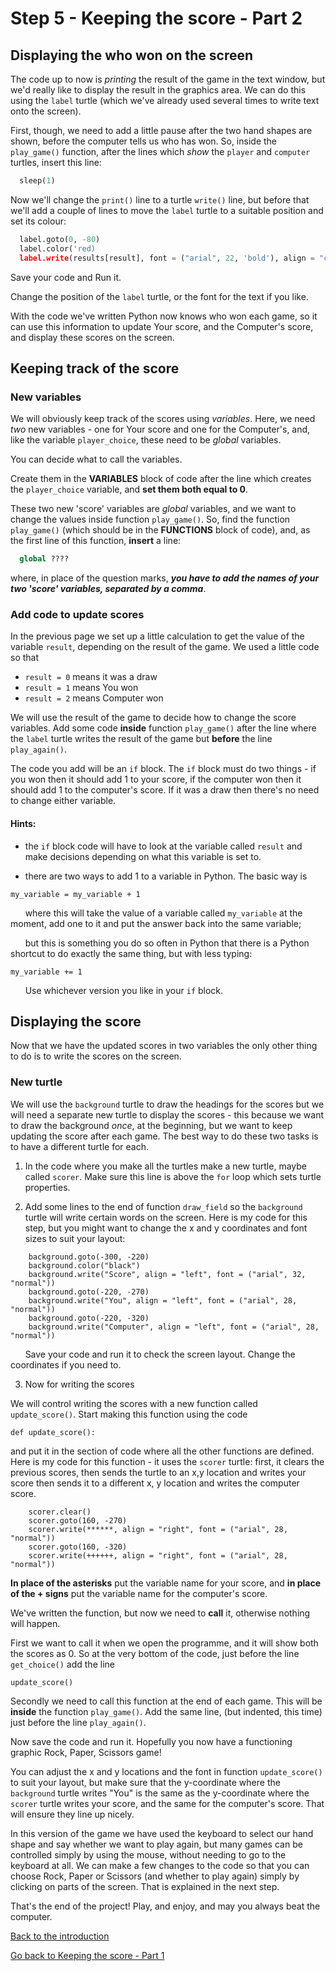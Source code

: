 # Step 5 - Keeping the score - Part 2

## Displaying the who won on the screen

The code up to now is *printing* the result of the game in the text window, but we'd really like to display the result in the graphics area. We can do this using the ```label``` turtle (which we've already used several times to write text onto the screen).

First, though, we need to add a little pause after the two hand shapes are shown, before the computer tells us who has won. So, inside the ```play_game()``` function, after the lines which *show* the ```player``` and ```computer``` turtles, insert this line:

```python
  sleep(1)
```

Now we'll change the ```print()``` line to a turtle ```write()``` line, but before that we'll add a couple of lines to move the ```label``` turtle to a suitable position and set its colour:

```python
  label.goto(0, -80)
  label.color('red)
  label.write(results[result], font = ("arial", 22, 'bold'), align = "center")
```

Save your code and Run it.

Change the position of the ```label``` turtle, or the font for the text if you like.

With the code we've written Python now knows who won each game, so it can use this information to update Your score, and the Computer's score, and display these scores on the screen.

## Keeping track of the score

### New variables

We will obviously keep track of the scores using *variables*. Here, we need *two* new variables - one for Your score and one for the Computer's, and, like the variable ```player_choice```, these need to be *global* variables.

You can decide what to call the variables.

Create them in the **VARIABLES** block of code after the line which creates the ```player_choice``` variable, and **set them both equal to 0**.

These two new 'score' variables are *global* variables, and we want to change the values inside function ```play_game()```. So, find the function ```play_game()``` (which should be in the **FUNCTIONS** block of code), and, as the first line of this function, **insert** a line:

```python
  global ????
```

where, in place of the question marks, ***you have to add the names of your two 'score' variables, separated by a comma***.

### Add code to update scores

In the previous page we set up a little calculation to get the value of the variable ```result```, depending on the result of the game. We used a little code so that

- ```result = 0``` means it was a draw
- ```result = 1``` means You won
- ```result = 2``` means Computer won

We will use the result of the game to decide how to change the score variables. Add some code **inside** function ```play_game()``` after the line where the ```label``` turtle writes the result of the game but **before** the line ```play_again()```. 

The code you add will be an ```if``` block. The ```if``` block must do two things - if you won then it should add 1 to your score, if the computer won then it should add 1 to the computer's score. If it was a draw then there's no need to change either variable.

#### Hints:

* the ```if``` block code will have to look at the variable called ```result``` and make decisions depending on what this variable is set to.

* there are two ways to add 1 to a variable in Python. The basic way is
```
my_variable = my_variable + 1
```
&nbsp;&nbsp;&nbsp;&nbsp;&nbsp;&nbsp;where this will take the value of a variable called ```my_variable``` at the moment, add one to it and put the answer back into the same variable;

&nbsp;&nbsp;&nbsp;&nbsp;&nbsp;&nbsp;but this is something you do so often in Python that there is a Python shortcut to do exactly the same thing, but with less typing:
```
my_variable += 1
```

&nbsp;&nbsp;&nbsp;&nbsp;&nbsp;&nbsp;Use whichever version you like in your ```if``` block.

## Displaying the score

Now that we have the updated scores in two variables the only other thing to do is to write the scores on the screen.

### New turtle

We will use the ```background``` turtle to draw the headings for the scores but we will need a separate new turtle to display the scores - this because we want to draw the background *once*, at the beginning, but we want to keep updating the score after each game. The best way to do these two tasks is to have a different turtle for each.

1. In the code where you make all the turtles make a new turtle, maybe called ```scorer```. Make sure this line is above the ```for``` loop which sets turtle properties.

2. Add some lines to the end of function ```draw_field``` so the ```background``` turtle will write certain words on the screen. Here is my code for this step, but you might want to change the x and y coordinates and font sizes to suit your layout:
```
    background.goto(-300, -220)
    background.color("black")
    background.write("Score", align = "left", font = ("arial", 32, "normal"))
    background.goto(-220, -270)
    background.write("You", align = "left", font = ("arial", 28, "normal"))
    background.goto(-220, -320)
    background.write("Computer", align = "left", font = ("arial", 28, "normal"))
```
&nbsp;&nbsp;&nbsp;&nbsp;&nbsp;&nbsp;Save your code and run it to check the screen layout. Change the coordinates if you need to.

3. Now for writing the scores

We will control writing the scores with a new function called ```update_score()```. Start making this function using the code
```
def update_score():
```
and put it in the section of code where all the other functions are defined.
Here is my code for this function - it uses the ```scorer``` turtle: first, it clears the previous scores, then sends the turtle to an x,y location and writes your score then sends it to a different x, y location and writes the computer score.
```
    scorer.clear()
    scorer.goto(160, -270)
    scorer.write(******, align = "right", font = ("arial", 28, "normal"))
    scorer.goto(160, -320)
    scorer.write(++++++, align = "right", font = ("arial", 28, "normal"))
```
**In place of the asterisks** put the variable name for your score, and **in place of the + signs** put the variable name for the computer's score.

We've written the function, but now we need to **call** it, otherwise nothing will happen. 

First we want to call it when we open the programme, and it will show both the scores as 0. So at the very bottom of the code, just before the line ```get_choice()``` add the line
```
update_score()
```

Secondly we need to call this function at the end of each game. This will be **inside** the function ```play_game()```. Add the same line, (but indented, this time) just before the line ```play_again()```.

Now save the code and run it. Hopefully you now have a functioning graphic Rock, Paper, Scissors game!

You can adjust the x and y locations and the font in function ```update_score()``` to suit your layout, but make sure that the y-coordinate where the ```background``` turtle writes "You" is the same as the y-coordinate where the ```scorer``` turtle writes your score, and the same for the computer's score. That will ensure they line up nicely.


In this version of the game we have used the keyboard to select our hand shape and say whether we want to play again, but many games can be controlled simply by using the mouse, without needing to go to the keyboard at all. We can make a few changes to the code so that you can choose Rock, Paper or Scissors (and whether to play again) simply by clicking on parts of the screen. That is explained in the next step.

That's the end of the project! Play, and enjoy, and may you always beat the computer.

[Back to the introduction](../README.md)

[Go back to Keeping the score - Part 1](README.md)
